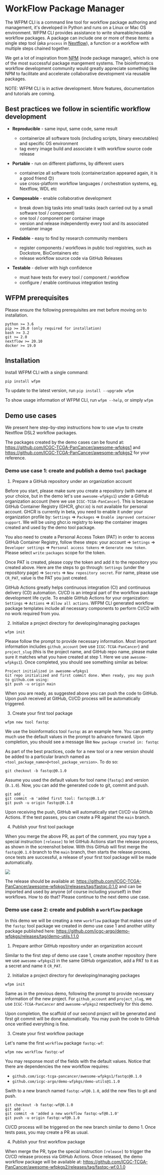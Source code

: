 # WorkFlow Package Manager

The WFPM CLI is a command line tool for workflow package authoring and management, it's developed in
Python and runs on a Linux or Mac OS environment. WFPM CLI provides assistance to write shareable/reusable
workflow packages. A package can include one or more of these items: a single step tool
(aka `process` in [Nextflow](https://www.nextflow.io/)), a function or a workflow with multiple steps
chained together.

We get a lot of inspiration from [NPM](https://docs.npmjs.com/about-npm) (node package manager), which
is one of the most successful package mangement systems. The bioinformatics workflow development
community would greatly appreciate something like NPM to facilitate and accelerate collaborative
development via reusable packages.

NOTE: WFPM CLI is in active development. More features, documentation and tutorials are coming.


## Best practices we follow in scientific workflow development

* **Reproducible** - same input, same code, same result
  - containerize all software tools (including scripts, binary executables) and specific OS environment
  - tag every image build and associate it with workflow source code release

* **Portable** - run on different platforms, by different users
  - containerize all software tools (containerization appeared again, it is a good friend :blush:)
  - use cross-platform workflow languages / orchestration systems, eg, Nextflow, WDL etc

* **Composable** - enable collaborative development
  - break down big tasks into small tasks (each carried out by a small software tool / component)
  - one tool / component per container image
  - version and release independently every tool and its associated container image

* **Findable** - easy to find by research community members
  - register components / workflows in public tool registries, such as Dockstore, BioContainers etc
  - release workflow source code via GitHub Releases

* **Testable** - deliver with high confidence
  - must have tests for every tool / component / workflow
  - configure / enable continuous integration testing


## WFPM prerequisites

Please ensure the following prerequisites are met before moving on to installation.

```
python >= 3.6
pip >= 20.0 (only required for installation)
bash >= 3.2
git >= 2.0
nextflow >= 20.10
docker >= 19.0
```


## Installation

Install WFPM CLI with a single command:

```
pip install wfpm
```

To update to the latest version, run `pip install --upgrade wfpm`

To show usage information of WFPM CLI, run `wfpm --help`, or simply `wfpm`


## Demo use cases

We present here step-by-step instructions how to use `wfpm` to create Nextflow DSL2 workflow packages.

The packages created by the demo cases can be found at:
https://github.com/ICGC-TCGA-PanCancer/awesome-wfpkgs1 and
https://github.com/ICGC-TCGA-PanCancer/awesome-wfpkgs2 for your reference.

### Demo use case 1: create and publish a demo `tool` package

1. Prepare a GitHub repository under an organization account

Before you start, please make sure you create a repository (with name at your choice, but in the demo let's
use `awesome-wfpkgs1`) under a GitHub organization account (here we use `ICGC-TCGA-PanCancer`).
This is because GitHub Container Registry (GHCR, ghcr.io) is not available for personal account. GHCR is
currently in beta, you need to enable it under your organization profile by: `Settings` =>
`Packages` => `Enable improved container support`. We will be using ghcr.io registry to keep
the container images created and used by the demo tool package.

You also need to create a Personal Access Token (PAT) in order to access GitHub Container Registry,
follow these steps: your account => `Settings` => `Developer settings` => `Personal access tokens` =>
`Generate new token`. Please select `write:packages` scope for the token.

Once PAT is created, please copy the token and add it to the repository you created above. Here are the
steps to go through: `Settings` (under the repository page) => `Secrets` => `New repository secret`.
For name, please use `CR_PAT`, value is the PAT you just created.

GitHub Actions greatly helps continuous integration (CI) and continuous delivery (CD) automation.
CI/CD is an integral part of the workflow package development life cycle. To enable GitHub Actions
for your organization: `Settings` => `Actions` => `Allow all actions`. WFPM CLI generated workflow
package templates include all necessary components to perform CI/CD with no work required from you.


2. Initialize a project directory for developing/managing packages

```
wfpm init
```

Please follow the prompt to provide necessary information. Most important information
includes `github_account` (we use `ICGC-TCGA-PanCancer`) and `project_slug` (this is the project name, and
GitHub repo name, please make sure it matches what you have created at step 1. Here we use `awesome-wfpkgs1`).
Once completed, you should see something similar as below:

```
Project initialized in awesome-wfpkgs1
Git repo initialized and first commit done. When ready, you may push to github.com using:
git push -u origin main
```

When you are ready, as suggested above you can push the code to GitHub. Upon push received at
GitHub, CI/CD process will be automatically triggered.


3. Create your first tool package

```
wfpm new tool fastqc
```

We use the bioinformatics tool `fastqc` as an example here. You
can pretty much use the default values in the prompt to advance forward. Upon completion,
you should see a message like `New package created in: fastqc`

As part of the best practices, code for a new tool or a new version should be added to a
particular branch named as `<tool_package_name>@<tool_package_version>`. To do so:

```
git checkout -b fastqc@0.1.0
```

Assume you used the default values for tool name (`fastqc`) and version (`0.1.0`). Now, you can
add the generated code to git, commit and push.

```
git add .
git commit -m 'added first tool: fastqc@0.1.0'
git push -u origin fastqc@0.1.0
```

Upon receiving the push, GitHub will automatically start CI/CD via GitHub Actions. If the test
passes, you can create a PR against the `main` branch.


4. Publish your first tool package

When you merge the above PR, as part of the comment, you may type a special
instruction `[release]` to let GitHub Actions start the release process, as shown in
the screenshot below. With this GitHub will first merge the `fastqc@0.1.0` branch to the `main` branch,
then starts the release process, once tests are successful, a release of your first tool package
will be made automatically.

![](https://raw.githubusercontent.com/icgc-argo/wfpm/f4d9324216c0f39a54fa2f9867987f478b4bb634/docs/merge-with-release.png)


The release should be available at: https://github.com/ICGC-TCGA-PanCancer/awesome-wfpkgs1/releases/tag/fastqc.0.1.0 and can be imported and used by anyone (of course including yourself) in their
workflows. How to do that? Please continue to the next demo use case.


### Demo use case 2: create and publish a `workflow` package

In this demo we will be creating a new `workflow` package that makes use of the `fastqc` tool package
we created in demo use case 1 and another utility package published
here: https://github.com/icgc-argo/demo-wfpkgs/releases/tag/demo-utils.1.1.0

1. Prepare anthor GitHub repository under an organization account

Similar to the first step of demo use case 1, create another repository (here we use `awesome-wfpkgs2`)
in the same GitHub organization, add a PAT to it as a secret and name it `CR_PAT`.

2. Initialize a project directory for developing/managing packages

```
wfpm init
```

Same as in the previous demo, following the prompt to provide necessary information of the new project.
For `github_account` and `project_slug`, we use `ICGC-TCGA-PanCancer` and `awesome-wfpkgs2` respectively
for this demo.

Upon completion, the scaffold of our second project will be generated and first git commit will be done
automatically. You may push the code to GitHub once verified everything is fine.


3. Create your first workflow package

Let's name the first `workflow` package `fastqc-wf`:
```
wfpm new workflow fastqc-wf
```

You may response most of the fields with the default values. Notice that there are dependencies the new
workflow requires:
* `github.com/icgc-tcga-pancancer/awesome-wfpkgs1/fastqc@0.1.0`
* `github.com/icgc-argo/demo-wfpkgs/demo-utils@1.1.0`

Swith to a new branch named `fastqc-wf@0.1.0`, add the new files to git and push.

```
git checkout -b fastqc-wf@0.1.0
git add .
git commit -m 'added a new workflow fastqc-wf@0.1.0'
git push -u origin fastqc-wf@0.1.0
```

CI/CD process will be triggered on the new branch similar to demo 1. Once tests pass, you may create
a PR as usual.

4. Publish your first workflow package

When merge the PR, type the special instruction `[release]` to trigger the CI/CD release process
via GitHub Actions. Once released, the demo workflow package will be available at:
https://github.com/ICGC-TCGA-PanCancer/awesome-wfpkgs2/releases/tag/fastqc-wf.0.1.0

